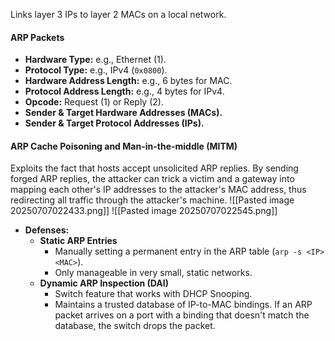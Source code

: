 Links layer 3 IPs to layer 2 MACs on a local network.

#### ARP Packets
- **Hardware Type:** e.g., Ethernet (1).
- **Protocol Type:** e.g., IPv4 (`0x0800`).
- **Hardware Address Length:** e.g., 6 bytes for MAC.
- **Protocol Address Length:** e.g., 4 bytes for IPv4.
- **Opcode:** Request (1) or Reply (2).
- **Sender & Target Hardware Addresses (MACs).**
- **Sender & Target Protocol Addresses (IPs).**

#### ARP Cache Poisoning and Man-in-the-middle (MITM)
Exploits the fact that hosts accept unsolicited ARP replies.
By sending forged ARP replies, the attacker can trick a victim and a gateway into mapping each other's IP addresses to the attacker's MAC address, thus redirecting all traffic through the attacker's machine.
![[Pasted image 20250707022433.png]]
![[Pasted image 20250707022545.png]]
- **Defenses:**
    - **Static ARP Entries**
	    - Manually setting a permanent entry in the ARP table (`arp -s <IP> <MAC>`).
	    - Only manageable in very small, static networks.
    - **Dynamic ARP Inspection (DAI)**
	    - Switch feature that works with DHCP Snooping.
	    - Maintains a trusted database of IP-to-MAC bindings. If an ARP packet arrives on a port with a binding that doesn't match the database, the switch drops the packet.